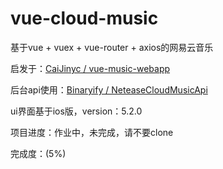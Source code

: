 # vue-cloud-music
基于vue + vuex + vue-router + axios的网易云音乐


启发于：[CaiJinyc / vue-music-webapp](https://github.com/CaiJinyc/vue-music-webapp)

后台api使用：[Binaryify / NeteaseCloudMusicApi](https://github.com/Binaryify/NeteaseCloudMusicApi)

ui界面基于ios版，version：5.2.0

项目进度：作业中，未完成，请不要clone

完成度：(5%)

